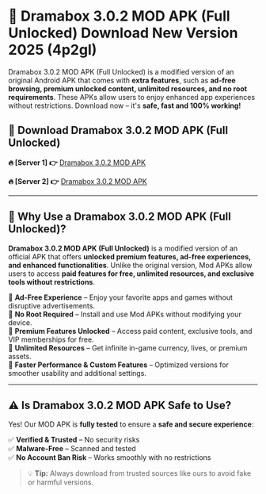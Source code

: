 # 📲 Dramabox 3.0.2 MOD APK (Full Unlocked) Download New Version 2025 (4p2gl)

Dramabox 3.0.2 MOD APK (Full Unlocked) is a modified version of an original Android APK that comes with **extra features**, such as **ad-free browsing, premium unlocked content, unlimited resources, and no root requirements**. These APKs allow users to enjoy enhanced app experiences without restrictions. Download now – it's **safe, fast and 100% working!**

## **📲 Download Dramabox 3.0.2 MOD APK (Full Unlocked)**

 **🔥 [Server 1] 👉** [Dramabox 3.0.2 MOD APK](https://hapymods.com?title=Dramabox+3.0.2+MOD+APK&ref=Ax1)

 **🔥 [Server 2] 👉** [Dramabox 3.0.2 MOD APK](https://hapymods.com?title=Dramabox+3.0.2+MOD+APK&ref=Ax1)

---

## **📌 Why Use a Dramabox 3.0.2 MOD APK (Full Unlocked)?**

**Dramabox 3.0.2 MOD APK (Full Unlocked)** is a modified version of an official APK that offers **unlocked premium features, ad-free experiences, and enhanced functionalities**. Unlike the original version, Mod APKs allow users to access **paid features for free, unlimited resources, and exclusive tools without restrictions**.

🔹 **Ad-Free Experience** – Enjoy your favorite apps and games without disruptive advertisements.  
🔹 **No Root Required** – Install and use Mod APKs without modifying your device.  
🔹 **Premium Features Unlocked** – Access paid content, exclusive tools, and VIP memberships for free.  
🔹 **Unlimited Resources** – Get infinite in-game currency, lives, or premium assets.  
🔹 **Faster Performance & Custom Features** – Optimized versions for smoother usability and additional settings.  

---

## **⚠️ Is Dramabox 3.0.2 MOD APK Safe to Use?**

Yes! Our MOD APK is **fully tested** to ensure a **safe and secure experience**:

✅ **Verified & Trusted** – No security risks  
✅ **Malware-Free** – Scanned and tested  
✅ **No Account Ban Risk** – Works smoothly with no restrictions  

> 💡 **Tip:** Always download from trusted sources like ours to avoid fake or harmful versions.